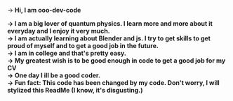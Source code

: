 -><b> Hi, I am ooo-dev-code                                                                                                       

-> I am a big lover of quantum physics. I learn more and more about it everyday and I enjoy it very much.                                              
-> I am actually learning about Blender and js. I try to get skills to get proud of myself and to get a good job in the future.                                                      
-> I am in college and that's pretty easy.                                                         
-> My greatest wish is to be good enough in code to get a good job for my CV                                                                 
->  One day I ill be a good coder.                                                                                
-> Fun fact: This code has been changed by my code.  Don't worry, I will stylized this ReadMe (I know, it's disgusting.)    </b> 


